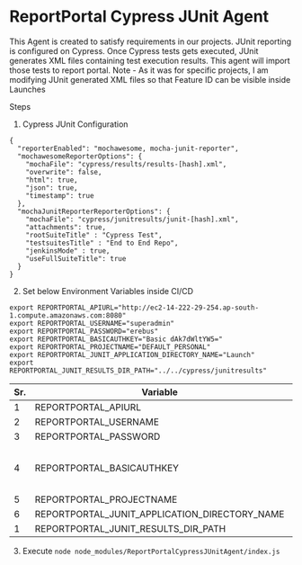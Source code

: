 # ReportPortal Cypress JUnit Agent

This Agent is created to satisfy requirements in our projects. JUnit reporting is configured on Cypress. Once Cypress tests gets executed, JUnit generates XML files containing test execution results. This agent will import those tests to report portal.
Note - As it was for specific projects, I am modifying JUnit generated XML files so that Feature ID can be visible inside Launches


Steps
1. Cypress JUnit Configuration
```
{
  "reporterEnabled": "mochawesome, mocha-junit-reporter",
  "mochawesomeReporterOptions": {
    "mochaFile": "cypress/results/results-[hash].xml",
    "overwrite": false,
    "html": true,
    "json": true,
    "timestamp": true
  },
  "mochaJunitReporterReporterOptions": {
    "mochaFile": "cypress/junitresults/junit-[hash].xml",
    "attachments": true,
    "rootSuiteTitle" : "Cypress Test",
    "testsuitesTitle" : "End to End Repo",
    "jenkinsMode" : true,
    "useFullSuiteTitle": true
  }
}
```

2. Set below Environment Variables inside CI/CD
```
export REPORTPORTAL_APIURL="http://ec2-14-222-29-254.ap-south-1.compute.amazonaws.com:8080"
export REPORTPORTAL_USERNAME="superadmin"
export REPORTPORTAL_PASSWORD="erebus"
export REPORTPORTAL_BASICAUTHKEY="Basic dAk7dWltYW5="
export REPORTPORTAL_PROJECTNAME="DEFAULT_PERSONAL"
export REPORTPORTAL_JUNIT_APPLICATION_DIRECTORY_NAME="Launch"
export REPORTPORTAL_JUNIT_RESULTS_DIR_PATH="../../cypress/junitresults"
```
| Sr. | Variable | Comments |
| --- | --- | --- |
| 1 | REPORTPORTAL_APIURL | Report Portal API URL |
| 2 | REPORTPORTAL_USERNAME | Report Portal User Name |
| 3 | REPORTPORTAL_PASSWORD | Report Portal Password |
| 4 | REPORTPORTAL_BASICAUTHKEY | Open to report Portal. Press F12. Go to Network. Select XHR. Login to Report Portal. Analyze 'Token' Call. You will find Authorization parameter. https://github.com/reportportal/reportportal/issues/1151 |
| 5 | REPORTPORTAL_PROJECTNAME | Name of the Project |
| 6 | REPORTPORTAL_JUNIT_APPLICATION_DIRECTORY_NAME | 28 |
| 1 | REPORTPORTAL_JUNIT_RESULTS_DIR_PATH | 28 |



3. Execute `node node_modules/ReportPortalCypressJUnitAgent/index.js`
